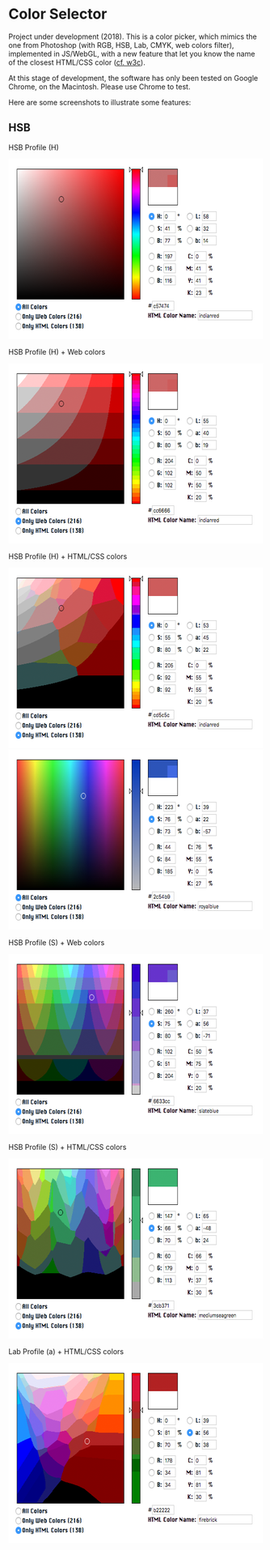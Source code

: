 # Color Selector

Project under development (2018). This is a color picker, which mimics the one from Photoshop (with RGB, HSB, Lab, CMYK, web colors filter), implemented in JS/WebGL, with a new feature that let you know the name of the closest HTML/CSS color ([cf. w3c](https://www.w3.org/wiki/CSS/Properties/color/keywords)).

At this stage of development, the software has only been tested on Google Chrome, on the Macintosh. Please use Chrome to test.

Here are some screenshots to illustrate some features:

## HSB

HSB Profile (H)

<img src="readme_images/colorselect01.png" width="612" height="356" alt=""/>

HSB Profile (H) + Web colors

<img src="readme_images/colorselect02.png" width="612" height="356" alt=""/>

HSB Profile (H) + HTML/CSS colors

<img src="readme_images/colorselect03.png" width="612" height="356" alt=""/>

<img src="readme_images/colorselect04.png" width="612" height="356" alt=""/>

HSB Profile (S) + Web colors

<img src="readme_images/colorselect05.png" width="612" height="356" alt=""/>

HSB Profile (S) + HTML/CSS colors

<img src="readme_images/colorselect06.png" width="612" height="356" alt=""/>

Lab Profile (a) + HTML/CSS colors

<img src="readme_images/colorselect07.png" width="612" height="356" alt=""/>


